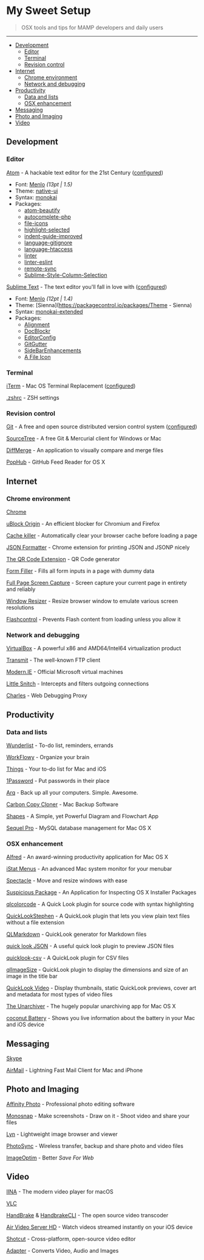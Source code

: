 # My Sweet Setup

> OSX tools and tips for MAMP developers and daily users

---

* [Development](#development)
    * [Editor](#editor)
    * [Terminal](#terminal)
    * [Revision control](#revision-control)
* [Internet](#internet)
    * [Chrome environment](#chrome-environment)
    * [Network and debugging](#network-and-debugging)
* [Productivity](#productivity)
    * [Data and lists](#data-and-lists)
    * [OSX enhancement](#osx-enhancement)
* [Messaging](#messaging)
* [Photo and Imaging](#photo-and-imaging)
* [Video](#video)

## Development

### Editor

[Atom](https://atom.io/) - A hackable text editor for the 21st Century ([configured](editor/config.cson))

* Font: [Menlo](https://en.wikipedia.org/wiki/Menlo_(typeface)) *(13pt | 1.5)*
* Theme: [native-ui](https://atom.io/packages/native-ui)
* Syntax: [monokai](https://atom.io/packages/monokai)
* Packages:
   * [atom-beautify](https://atom.io/packages/atom-beautify)
   * [autocomplete-php](https://atom.io/packages/autocomplete-php)
   * [file-icons](https://atom.io/packages/file-icons)
   * [highlight-selected](https://atom.io/packages/highlight-selected)
   * [indent-guide-improved](https://atom.io/packages/indent-guide-improved)
   * [language-gitignore](https://atom.io/packages/language-gitignore)
   * [language-htaccess](https://atom.io/packages/language-htaccess)
   * [linter](https://atom.io/packages/linter)
   * [linter-eslint](https://atom.io/packages/linter-eslint)
   * [remote-sync](https://atom.io/packages/remote-sync)
   * [Sublime-Style-Column-Selection](https://atom.io/packages/Sublime-Style-Column-Selection)

[Sublime Text](https://www.sublimetext.com/) - The text editor you'll fall in love with ([configured](editor/Preferences.sublime-settings))

* Font: [Menlo](https://en.wikipedia.org/wiki/Menlo_(typeface)) *(12pt | 1.4)*
* Theme: [Sienna](https://packagecontrol.io/packages/Theme - Sienna)
* Syntax: [monokai-extended](https://packagecontrol.io/packages/Monokai%20Extended)
* Packages:
   * [Alignment](https://packagecontrol.io/packages/Alignment)
   * [DocBlockr](https://packagecontrol.io/packages/DocBlockr)
   * [EditorConfig](https://packagecontrol.io/packages/EditorConfig)
   * [GitGutter](https://packagecontrol.io/packages/GitGutter)
   * [SideBarEnhancements](https://packagecontrol.io/packages/SideBarEnhancements)
   * [A File Icon](https://packagecontrol.io/packages/A%20File%20Icon)

### Terminal

[iTerm](https://www.iterm2.com) - Mac OS Terminal Replacement ([configured](shell/com.googlecode.iterm2.plist))

[.zshrc](shell/.zshrc) - ZSH settings

### Revision control

[Git](http://git-scm.com/downloads) - A free and open source distributed version control system ([configured](git))

[SourceTree](http://www.sourcetreeapp.com/) - A free Git & Mercurial client for Windows or Mac

[DiffMerge](https://sourcegear.com/diffmerge/downloads.php) - An application to visually compare and merge files

[PopHub](http://questbe.at/pophub/) - GitHub Feed Reader for OS X

## Internet

### Chrome environment

[Chrome](https://www.google.fr/chrome/browser/)

[uBlock Origin](https://github.com/gorhill/uBlock) - An efficient blocker for Chromium and Firefox

[Cache killer](https://chrome.google.com/webstore/detail/cache-killer/jpfbieopdmepaolggioebjmedmclkbap) - Automatically clear your browser cache before loading a page

[JSON Formatter](https://github.com/callumlocke/json-formatter) - Chrome extension for printing JSON and JSONP nicely

[The QR Code Extension](https://chrome.google.com/webstore/detail/the-qr-code-extension/oijdcdmnjjgnnhgljmhkjlablaejfeeb) - QR Code generator

[Form Filler](https://chrome.google.com/webstore/detail/form-filler/bnjjngeaknajbdcgpfkgnonkmififhfo) - Fills all form inputs in a page with dummy data

[Full Page Screen Capture](https://chrome.google.com/webstore/detail/full-page-screen-capture/fdpohaocaechififmbbbbbknoalclacl) - Screen capture your current page in entirety and reliably

[Window Resizer](https://chrome.google.com/webstore/detail/window-resizer/kkelicaakdanhinjdeammmilcgefonfh) - Resize browser window to emulate various screen resolutions

[Flashcontrol](https://chrome.google.com/webstore/detail/flashcontrol/mfidmkgnfgnkihnjeklbekckimkipmoe) - Prevents Flash content from loading unless you allow it

### Network and debugging

[VirtualBox](https://www.virtualbox.org/wiki/Downloads) - A powerful x86 and AMD64/Intel64 virtualization product

[Transmit](http://panic.com/transmit/) - The well-known FTP client

[Modern.IE](https://www.modern.ie/fr-fr/virtualization-tools) - Official Microsoft virtual machines

[Little Snitch](https://www.obdev.at/products/littlesnitch/index.html) - Intercepts and filters outgoing connections

[Charles](https://www.charlesproxy.com/) - Web Debugging Proxy

## Productivity

### Data and lists

[Wunderlist](https://www.wunderlist.com) - To-do list, reminders, errands

[WorkFlowy](https://workflowy.com/) - Organize your brain

[Things](https://culturedcode.com/things/) - Your to-do list for Mac and iOS

[1Password](https://agilebits.com/onepassword) - Put passwords in their place

[Arq](https://www.arqbackup.com) - Back up all your computers. Simple. Awesome.

[Carbon Copy Cloner](http://bombich.com/) - Mac Backup Software

[Shapes](http://shapesapp.com) - A Simple, yet Powerful Diagram and Flowchart App

[Sequel Pro](http://www.sequelpro.com/) - MySQL database management for Mac OS X

### OSX enhancement

[Alfred](http://www.alfredapp.com/) - An award-winning productivity application for Mac OS X

[iStat Menus](http://bjango.com/mac/istatmenus/) - An advanced Mac system monitor for your menubar

[Spectacle](http://spectacleapp.com) - Move and resize windows with ease

[Suspicious Package](http://www.mothersruin.com/software/SuspiciousPackage) - An Application for Inspecting OS X Installer Packages

[qlcolorcode](https://code.google.com/p/qlcolorcode/) - A Quick Look plugin for source code with syntax highlighting

[QuickLookStephen](http://whomwah.github.io/qlstephen/) - A QuickLook plugin that lets you view plain text files without a file extension

[QLMarkdown](https://github.com/toland/qlmarkdown) - QuickLook generator for Markdown files

[quick look JSON](http://www.sagtau.com/quicklookjson.html) - A useful quick look plugin to preview JSON files

[quicklook-csv](https://github.com/p2/quicklook-csv) - A QuickLook plugin for CSV files

[qlImageSize](https://github.com/Nyx0uf/qlImageSize) - QuickLook plugin to display the dimensions and size of an image in the title bar

[QuickLook Video](https://github.com/Marginal/QLVideo) - Display thumbnails, static QuickLook previews, cover art and metadata for most types of video files

[The Unarchiver](http://unarchiver.c3.cx/unarchiver) - The hugely popular unarchiving app for Mac OS X

[coconut Battery](http://www.coconut-flavour.com/coconutbattery/) - Shows you live information about the battery in your Mac and iOS device

## Messaging

[Skype](http://www.skype.com/)

[AirMail](http://airmailapp.com/) - Lightning Fast Mail Client for Mac and iPhone

## Photo and Imaging

[Affinity Photo](https://affinity.serif.com/en-gb/photo/) - Professional photo editing software

[Monosnap](https://monosnap.com/welcome) - Make screenshots - Draw on it - Shoot video and share your files

[Lyn](http://www.lynapp.com/) - Lightweight image browser and viewer

[PhotoSync](https://www.photosync-app.com/) - Wireless transfer, backup and share photo and video files

[ImageOptim](https://imageoptim.com/) - Better *Save For Web*

## Video

[IINA](https://lhc70000.github.io/iina/) - The modern video player for macOS

[VLC](https://www.videolan.org/vlc/)

[HandBrake](https://handbrake.fr/) & [HandbrakeCLI](https://trac.handbrake.fr/wiki/CLIGuide) - The open source video transcoder

[Air Video Server HD](http://www.inmethod.com/) - Watch videos streamed instantly on your iOS device

[Shotcut](http://shotcut.org/) - Cross-platform, open-source video editor

[Adapter](https://www.macroplant.com/adapter/) - Converts Video, Audio and Images
